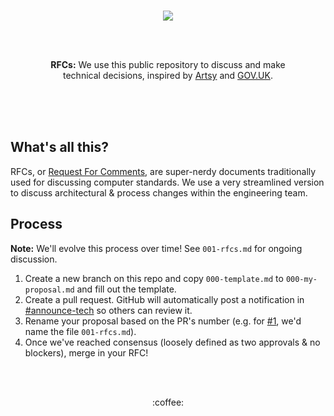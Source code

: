 <br/><br/><br/>
<p align="center">
    <img src="https://user-images.githubusercontent.com/583202/48368355-81580880-e681-11e8-8789-f6d1bd2c96fa.gif" />
</p>
<br/><br/>
<p align="center">
  <strong>RFCs:</strong> We use this public repository to discuss and make<br>
  technical decisions, inspired by <a href="https://artsy.github.io/blog/2019/04/11/on-an-rfcs-process/">Artsy</a>
  and <a href="https://github.com/alphagov/govuk-rfcs">GOV.UK</a>.
</p>
<br/><br/><br/>

## What's all this?
RFCs, or [Request For Comments](https://en.wikipedia.org/wiki/Request_for_Comments), are super-nerdy documents traditionally used for discussing computer standards. We 
use a very streamlined version to discuss architectural & process changes within the engineering team.

## Process
**Note:** We'll evolve this process over time! See `001-rfcs.md` for ongoing discussion.
1. Create a new branch on this repo and copy `000-template.md` to `000-my-proposal.md` and fill out the template.
2. Create a pull request. GitHub will automatically post a notification in [#announce-tech](https://app.slack.com/client/T024GV2BW/C782XBKDM) so others can review it. 
3. Rename your proposal based on the PR's number (e.g. for [#1](https://github.com/DoSomething/rfcs/pull/1), we'd name the file `001-rfcs.md`).
4. Once we've reached consensus (loosely defined as two approvals & no blockers), merge in your RFC!

<br/><br/>
<p align="center">
:coffee:
</p>
